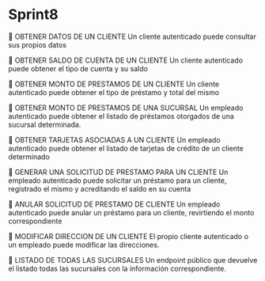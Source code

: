 # Sprint8

 OBTENER DATOS DE UN CLIENTE
Un cliente autenticado puede consultar sus propios datos

 OBTENER SALDO DE CUENTA DE UN CLIENTE
Un cliente autenticado puede obtener el tipo de cuenta y su saldo

 OBTENER MONTO DE PRESTAMOS DE UN CLIENTE
Un cliente autenticado puede obtener el tipo de préstamo y total del mismo

 OBTENER MONTO DE PRESTAMOS DE UNA SUCURSAL
Un empleado autenticado puede obtener el listado de préstamos otorgados de
una sucursal determinada.

 OBTENER TARJETAS ASOCIADAS A UN CLIENTE
Un empleado autenticado puede obtener el listado de tarjetas de crédito de un
cliente determinado

 GENERAR UNA SOLICITUD DE PRESTAMO PARA UN CLIENTE
Un empleado autenticado puede solicitar un préstamo para un cliente, registrado
el mismo y acreditando el saldo en su cuenta

 ANULAR SOLICITUD DE PRESTAMO DE CLIENTE
Un empleado autenticado puede anular un préstamo para un cliente, revirtiendo
el monto correspondiente

 MODIFICAR DIRECCION DE UN CLIENTE
El propio cliente autenticado o un empleado puede modificar las direcciones.

 LISTADO DE TODAS LAS SUCURSALES
Un endpoint público que devuelve el listado todas las sucursales con la
información correspondiente.
